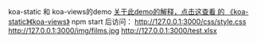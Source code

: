 koa-static 和 koa-views的demo
[关于此demo的解释，点击这查看 的 《koa-static》《koa-views》]()
npm start 后访问：
http://127.0.0.1:3000/css/style.css
http://127.0.0.1:3000/img/films.jpg
http://127.0.0.1:3000/test.xlsx
